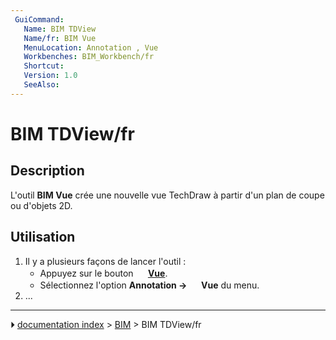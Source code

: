 ```yaml
---
 GuiCommand:
   Name: BIM TDView
   Name/fr: BIM Vue
   MenuLocation: Annotation , Vue
   Workbenches: BIM_Workbench/fr
   Shortcut: 
   Version: 1.0
   SeeAlso: 
---
```


# BIM TDView/fr



## Description

L\'outil **BIM Vue** crée une nouvelle vue TechDraw à partir d\'un plan de coupe ou d\'objets 2D.



## Utilisation

1.  Il y a plusieurs façons de lancer l\'outil :
    -   Appuyez sur le bouton **<img src="images/BIM_TDView.svg" width=16px> [Vue](BIM_TDView/fr.md)**.
    -   Sélectionnez l\'option **Annotation → <img src="images/BIM_TDView.svg" width=16px> Vue** du menu.
2.  \...



---
⏵ [documentation index](../README.md) > [BIM](BIM_Workbench.md) > BIM TDView/fr
